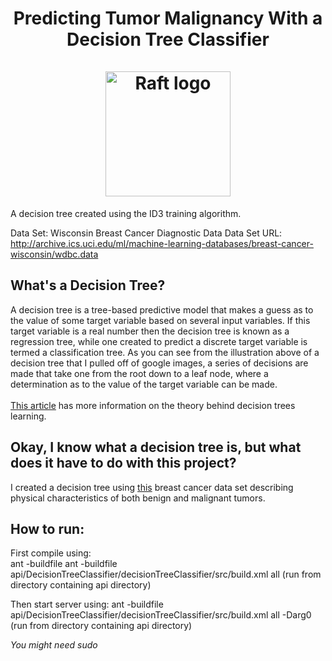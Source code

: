 <h1 align="center">
    Predicting Tumor Malignancy With a Decision Tree Classifier
    <br>
    <br>
    <img src="https://www.researchgate.net/profile/Simone_Ludwig/publication/321707228/figure/fig2/AS:588683954647044@1517364600325/Decision-tree-obtained-from-FDT-classifier-for-the-Ovarian-cancer-data-set.png" alt="Raft logo" width="200">
</h1>

A decision tree created using the ID3 training algorithm.

Data Set: Wisconsin Breast Cancer Diagnostic Data 
Data Set URL: http://archive.ics.uci.edu/ml/machine-learning-databases/breast-cancer-wisconsin/wdbc.data 

## What's a Decision Tree?

A decision tree is a tree-based predictive model that makes a guess as to the value of 
some target variable based on several input variables.  If this target variable
is a real number then the decision tree is known as a regression tree, while one
created to predict a discrete target variable is termed a classification tree.
As you can see from the illustration above of a decision tree that I pulled
off of google images, a series of decisions are made that take one from the root
down to a leaf node, where a determination as to the value of the target variable
can be made.
<br>
<br>
[This article](https://engineering.purdue.edu/~landgreb/SMC91.pdf) has more information on the theory behind decision trees learning.

## Okay, I know what a decision tree is, but what does it have to do with this project?

I created a decision tree using [this](http://archive.ics.uci.edu/ml/machine-learning-databases/breast-cancer-wisconsin/wdbc.data) breast cancer data set 
describing physical characteristics of both benign and malignant tumors.

## How to run:   

First compile using:   
ant -buildfile ant -buildfile api/DecisionTreeClassifier/decisionTreeClassifier/src/build.xml all
(run from directory containing api directory)

Then start server using:
ant -buildfile api/DecisionTreeClassifier/decisionTreeClassifier/src/build.xml all -Darg0
(run from directory containing api directory)

*You might need sudo*
